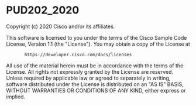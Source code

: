 # PUD202_2020




Copyright (c) 2020 Cisco and/or its affiliates.

This software is licensed to you under the terms of the Cisco Sample Code License, Version 1.1 (the "License"). You may obtain a copy of the License at

           https://developer.cisco.com/docs/licenses

All use of the material herein must be in accordance with the terms of the License. All rights not expressly granted by the License are reserved. Unless required by applicable law or agreed to separately in writing, software distributed under the License is distributed on an "AS IS" BASIS, WITHOUT WARRANTIES OR CONDITIONS OF ANY KIND, either express or implied.

